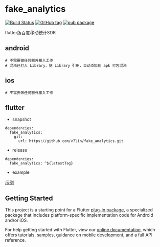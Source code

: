 # fake_analytics

[![Build Status](https://cloud.drone.io/api/badges/v7lin/fake_analytics/status.svg)](https://cloud.drone.io/v7lin/fake_analytics)
[![GitHub tag](https://img.shields.io/github/tag/v7lin/fake_analytics.svg)](https://github.com/v7lin/fake_analytics/releases)
[![pub package](https://img.shields.io/pub/v/fake_analytics.svg)](https://pub.dartlang.org/packages/fake_analytics)

flutter版百度移动统计SDK

## android

````
# 不需要做任何额外接入工作
# 混淆已打入 Library，随 Library 引用，自动添加到 apk 打包混淆
````

## ios

````
# 不需要做任何额外接入工作
````

## flutter

* snapshot

````
dependencies:
  fake_analytics:
    git:
      url: https://github.com/v7lin/fake_analytics.git
````

* release

````
dependencies:
  fake_analytics: ^${latestTag}
````

* example

[示例](./example/lib/main.dart)

## Getting Started

This project is a starting point for a Flutter
[plug-in package](https://flutter.io/developing-packages/),
a specialized package that includes platform-specific implementation code for
Android and/or iOS.

For help getting started with Flutter, view our 
[online documentation](https://flutter.io/docs), which offers tutorials, 
samples, guidance on mobile development, and a full API reference.

